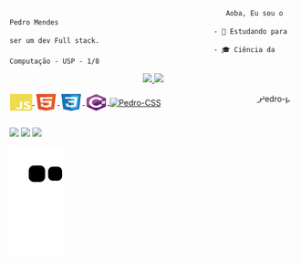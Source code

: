                                                          Aoba, Eu sou o Pedro Mendes 
                                                      - 🌱 Estudando para ser um dev Full stack.
                                                      - 🎓 Ciência da Computação - USP - 1/8
 
<div align="center">
  <a href="https://github.com/Pedro-Bat">
  <img height="180em" src="https://github-readme-stats.vercel.app/api?username=Pedro-Bat&show_icons=true&theme=merko&include_all_commits=true&count_private=true"/>
  <img height="180em" src="https://github-readme-stats.vercel.app/api/top-langs/?username=Pedro-Bat&layout=compact&langs_count=7&theme=merko"/>
</div>
<div style="display: inline_block"><br>
  <img align="center" alt="Pedro-Js" height="30" width="40" src="https://raw.githubusercontent.com/devicons/devicon/master/icons/javascript/javascript-plain.svg">
  <img align="center" alt="Pedro-HTML" height="30" width="40" src="https://raw.githubusercontent.com/devicons/devicon/master/icons/html5/html5-original.svg">
  <img align="center" alt="Pedro-CSS" height="30" width="40" src="https://raw.githubusercontent.com/devicons/devicon/master/icons/css3/css3-original.svg">
  <img align="center" alt="Pedro-Csharp" height="30" width="40" src="https://raw.githubusercontent.com/devicons/devicon/master/icons/csharp/csharp-original.svg">
  <img align="center" alt="Pedro-CSS" height="30" width="40" src="https://cdn.jsdelivr.net/gh/devicons/devicon/icons/c/c-original.svg" />
  <img align="right" alt="Pedro-pic" height="150" style="border-radius:50px;" src="https://c.tenor.com/gmUmuAcdK78AAAAC/batman.gif">
</div>
  
  ##
  
<div> 
  <a href = "mailto:pedro.batmendes@usp.br"><img src="https://img.shields.io/badge/-Gmail-%23333?style=for-the-badge&logo=gmail&logoColor=white" target="_blank"></a>
  <a href="https://www.linkedin.com/in/pedro-mendes-915333191/" target="_blank"><img src="https://img.shields.io/badge/-LinkedIn-%230077B5?style=for-the-badge&logo=linkedin&logoColor=white" target="_blank"></a> 
  <a href="https://api.whatsapp.com/send?phone=5516991738511"><img src="https://img.shields.io/badge/WhatsApp-25D366?style=for-the-badge&logo=whatsapp&logoColor=white" target="blank"></a>
 
  ![Snake animation](https://github.com/Pedro-Bat/Pedro-Bat/blob/output/github-contribution-grid-snake.svg)
 
</div>
